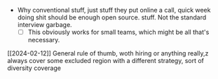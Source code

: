 
- Why conventional stuff, just stuff they put online a call, quick week doing shit should be enough open source. stuff. Not the standard interview garbage.
	- [ ] This obviously works for small teams, which might be all that's necessary.

[[2024-02-12]]
General rule of thumb, woth hiring or anything really,z always cover some excluded region with a different strategy, sort of diversity coverage